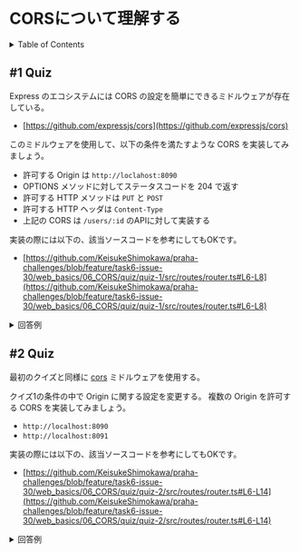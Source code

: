 # CORSについて理解する

<!-- START doctoc generated TOC please keep comment here to allow auto update -->
<!-- DON'T EDIT THIS SECTION, INSTEAD RE-RUN doctoc TO UPDATE -->
<details>
<summary>Table of Contents</summary>

- [&#035;1 Quiz](#1-quiz)
- [&#035;2 Quiz](#2-quiz)

</details>
<!-- END doctoc generated TOC please keep comment here to allow auto update -->

## #1 Quiz

Express のエコシステムには CORS の設定を簡単にできるミドルウェアが存在している。

- [https://github.com/expressjs/cors](https://github.com/expressjs/cors)

このミドルウェアを使用して、以下の条件を満たすような CORS を実装してみましょう。

- 許可する Origin は `http://loclahost:8090`
- OPTIONS メソッドに対してステータスコードを 204 で返す
- 許可する HTTP メソッドは `PUT` と `POST`
- 許可する HTTP ヘッダは `Content-Type`
- 上記の CORS は `/users/:id` のAPIに対して実装する

実装の際には以下の、該当ソースコードを参考にしてもOKです。

- [https://github.com/KeisukeShimokawa/praha-challenges/blob/feature/task6-issue-30/web_basics/06_CORS/quiz/quiz-1/src/routes/router.ts#L6-L8](https://github.com/KeisukeShimokawa/praha-challenges/blob/feature/task6-issue-30/web_basics/06_CORS/quiz/quiz-1/src/routes/router.ts#L6-L8)

<details>
<summary>回答例</summary>

</details>

## #2 Quiz

最初のクイズと同様に [cors](https://github.com/expressjs/cors) ミドルウェアを使用する。

クイズ1の条件の中で Origin に関する設定を変更する。
複数の Origin を許可する CORS を実装してみましょう。

- `http://localhost:8090`
- `http://localhost:8091`

実装の際には以下の、該当ソースコードを参考にしてもOKです。

- [https://github.com/KeisukeShimokawa/praha-challenges/blob/feature/task6-issue-30/web_basics/06_CORS/quiz/quiz-2/src/routes/router.ts#L6-L14](https://github.com/KeisukeShimokawa/praha-challenges/blob/feature/task6-issue-30/web_basics/06_CORS/quiz/quiz-2/src/routes/router.ts#L6-L14)

<details>
<summary>回答例</summary>

</details>
